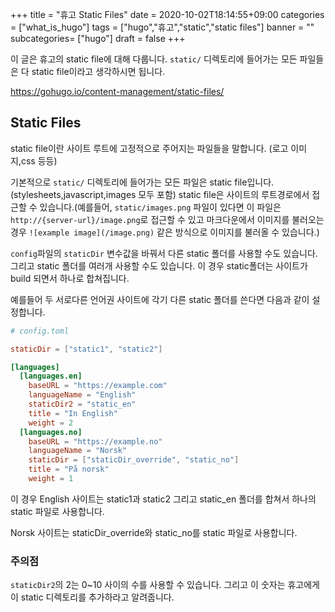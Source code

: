 +++
title = "휴고 Static Files"
date = 2020-10-02T18:14:55+09:00
categories = ["what_is_hugo"]
tags = ["hugo","휴고","static","static files"]
banner = ""
subcategories= ["hugo"]
draft = false
+++

이 글은 휴고의 static file에 대해 다룹니다. `static/` 디렉토리에 들어가는 모든 파일들은 다 static file이라고 생각하시면 됩니다.

https://gohugo.io/content-management/static-files/

## Static Files

static file이란 사이트 루트에 고정적으로 주어지는 파일들을 말합니다. (로고 이미지,css 등등)

기본적으로 `static/` 디렉토리에 들어가는 모든 파일은 static file입니다.(stylesheets,javascript,images 모두 포함) static file은 사이트의 루트경로에서 접근할 수 있습니다.(예를들어, `static/images.png` 파일이 있다면 이 파일은 `http://{server-url}/image.png`로 접근할 수 있고 마크다운에서 이미지를 불러오는 경우 `![example image](/image.png)` 같은 방식으로 이미지를 불러올 수 있습니다.)

`config`파일의 `staticDir` 변수값을 바꿔서 다른 static 폴더를 사용할 수도 있습니다. 그리고  static 폴더를 여러개 사용할 수도 있습니다. 이 경우 static폴더는 사이트가 build 되면서 하나로 합쳐집니다.

예를들어 두 서로다른 언어권 사이트에 각기 다른 static 폴더를 쓴다면 다음과 같이 설정합니다.
```toml
# config.toml

staticDir = ["static1", "static2"]

[languages]
  [languages.en]
    baseURL = "https://example.com"
    languageName = "English"
    staticDir2 = "static_en"
    title = "In English"
    weight = 2
  [languages.no]
    baseURL = "https://example.no"
    languageName = "Norsk"
    staticDir = ["staticDir_override", "static_no"]
    title = "På norsk"
    weight = 1
```

이 경우 English 사이트는 static1과 static2 그리고 static_en 폴더를 합쳐서 하나의 static 파일로 사용합니다.

Norsk 사이트는 staticDir_override와 static_no를 static 파일로 사용합니다.

### 주의점
`staticDir2`의 2는 0~10 사이의 수를 사용할 수 있습니다. 그리고 이 숫자는 휴고에게 이 static 디렉토리를 추가하라고 알려줍니다. 